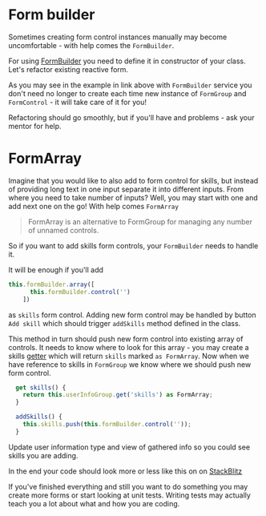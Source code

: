# Form builder

Sometimes creating form control instances manually may become uncomfortable - with help comes the `FormBuilder`.

For using [FormBuilder](https://angular.io/guide/reactive-forms#generating-form-controls-with-formbuilder) you need to define it in constructor of your class. Let's refactor existing reactive form.

As you may see in the example in link above with `FormBuilder` service you don't need no longer to create each time new instance of `FormGroup` and `FormControl` - it will take care of it for you!

Refactoring should go smoothly, but if you'll have and problems - ask your mentor for help.

# FormArray

Imagine that you would like to also add to form control for skills, but instead of providing long text in one input separate it into different inputs. From where you need to take number of inputs? Well, you may start with one and add next one on the go!
With help comes `FormArray`
> FormArray is an alternative to FormGroup for managing any number of unnamed controls.

So if you want to add skills form controls, your `FormBuilder` needs to handle it.

It will be enough if you'll add 
```typescript
this.formBuilder.array([
      this.formBuilder.control('')
    ])
```
as `skills` form control.
Adding new form control may be handled by button `Add skill` which should trigger `addSkills` method defined in the class.

This method in turn should push new form control into existing array of controls.
It needs to know where to look for this array - you may create a skills [getter](https://developer.mozilla.org/en-US/docs/Web/JavaScript/Reference/Functions/get) which will return `skills` marked `as FormArray`.
Now when we have reference to skills in `FormGroup` we know where we should push new form control.

```ts
  get skills() {
    return this.userInfoGroup.get('skills') as FormArray;
  }

  addSkills() {
    this.skills.push(this.formBuilder.control(''));
  }
```

Update user information type and view of gathered info so you could see skills you are adding.

In the end your code should look more or less like this on on [StackBlitz](https://stackblitz.com/github/pelagia123/todo-list-tutorial/tree/form-builder/examples/4_03-form-builder?file=src%2Fapp%2Fuser-info%2Fuser-info.component.ts)


If you've finished everything and still you want to do something you may create more forms or start looking at unit tests.
Writing tests may actually teach you a lot about what and how you are coding.
